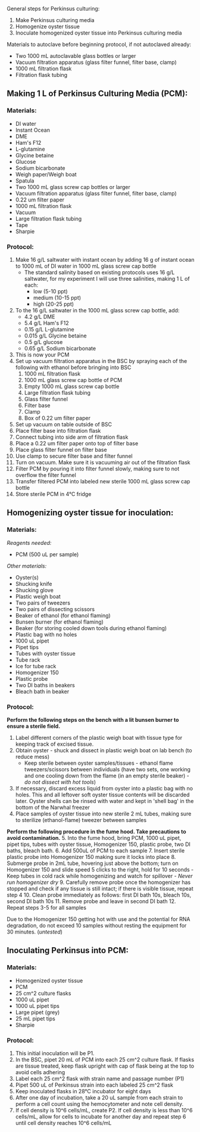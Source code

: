 General steps for Perkinsus culturing: 
1. Make Perkinsus culturing media
2. Homogenize oyster tissue
3. Inoculate homogenized oyster tissue into Perkinsus culturing media 

Materials to autoclave before beginning protocol, if not autoclaved already:
- Two 1000 mL autoclavable glass bottles or larger 
- Vacuum filtration apparatus (glass filter funnel, filter base, clamp)
- 1000 mL filtration flask 
- Filtration flask tubing

## Making 1 L of Perkinsus Culturing Media (PCM):

### Materials:
- DI water
- Instant Ocean 
- DME
- Ham's F12
- L-glutamine
- Glycine betaine
- Glucose
- Sodium bicarbonate
- Weigh paper/Weigh boat
- Spatula
- Two 1000 mL glass screw cap bottles or larger
- Vacuum filtration apparatus (glass filter funnel, filter base, clamp)
- 0.22 um filter paper
- 1000 mL filtration flask
- Vacuum
- Large filtration flask tubing
- Tape
- Sharpie

### Protocol:
1. Make 16 g/L saltwater with instant ocean by adding 16 g of instant ocean to 1000 mL of DI water in 1000 mL glass screw cap bottle 
	- The standard salinity based on existing protocols uses 16 g/L saltwater, for my experiment I will use three salinities, making 1 L of each:
		- low (5-10 ppt)
		- medium (10-15 ppt)
		- high (20-25 ppt)
2. To the 16 g/L saltwater in the 1000 mL glass screw cap bottle, add:
	- 4.2 g/L DME
	- 5.4 g/L Ham's F12
	- 0.15 g/L L-glutamine
	- 0.015 g/L Glycine betaine 
	- 0.5 g/L glucose
	- 0.65 g/L Sodium bicarbonate
3. This is now your PCM
4. Set up vacuum filtration apparatus in the BSC by spraying each of the following with ethanol before bringing into BSC
	1. 1000 mL filtration flask
	2. 1000 mL glass screw cap bottle of PCM
	3. Empty 1000 mL glass screw cap bottle 
	4. Large filtration flask tubing
	5. Glass filter funnel
	6. Filter base
	7. Clamp
	8. Box of 0.22 um filter paper
5. Set up vacuum on table outside of BSC
6. Place filter base into filtration flask 
7. Connect tubing into side arm of filtration flask 
8. Place a 0.22 um filter paper onto top of filter base
9. Place glass filter funnel on filter base
10. Use clamp to secure filter base and filter funnel
11. Turn on vacuum. Make sure it is vacuuming air out of the filtration flask
12. Filter PCM by pouring it into filter funnel slowly, making sure to not overflow the filter funnel
13. Transfer filtered PCM into labeled new sterile 1000 mL glass screw cap bottle
14. Store sterile PCM in 4°C fridge
## Homogenizing oyster tissue for inoculation:
### Materials: 
*Reagents needed:*
- PCM (500 uL per sample)

*Other materials:* 
- Oyster(s)
- Shucking knife
- Shucking glove 
- Plastic weigh boat 
- Two pairs of tweezers
- Two pairs of dissecting scissors 
- Beaker of ethanol (for ethanol flaming)
- Bunsen burner (for ethanol flaming)
- Beaker (for storing cooled down tools during ethanol flaming)
- Plastic bag with no holes 
- 1000 uL pipet
- Pipet tips
- Tubes with oyster tissue
- Tube rack 
- Ice for tube rack 
- Homogenizer 150
- Plastic probe
- Two DI baths in beakers
- Bleach bath in beaker 
### Protocol: 
**Perform the following steps on the bench with a lit bunsen burner to ensure a sterile field.**
1. Label different corners of the plastic weigh boat with tissue type for keeping track of excised tissue.
2. Obtain oyster - shuck and dissect in plastic weigh boat on lab bench (to reduce mess)
	- Keep sterile between oyster samples/tissues - ethanol flame tweezers/scissors between individuals (have two sets, one working and one cooling down from the flame (in an empty sterile beaker) - *do not dissect with hot tools*)
3. If necessary, discard excess liquid from oyster into a plastic bag with no holes. This and all leftover soft oyster tissue contents will be discarded later. Oyster shells can be rinsed with water and kept in 'shell bag' in the bottom of the Narwhal freezer
4. Place samples of oyster tissue into new sterile 2 mL tubes, making sure to sterilize (ethanol-flame) tweezer between samples

**Perform the following procedure in the fume hood. Take precautions to avoid contamination.**
5. Into the fume hood, bring PCM, 1000 uL pipet, pipet tips, tubes with oyster tissue, Homogenizer 150, plastic probe, two DI baths, bleach bath. 
6. Add 500uL of PCM to each sample
7. Insert sterile plastic probe into Homogenizer 150 making sure it locks into place
8. Submerge probe in 2mL tube, hovering just above the bottom; turn on Homogenizer 150 and slide speed 5 clicks to the right, hold for 10 seconds
    - Keep tubes in cold rack while homogenizing and watch for spillover
    - _Never run homogenizer dry_
9. Carefully remove probe once the homogenizer has stopped and check if any tissue is still intact; if there is visible tissue, repeat step 4
10. Clean probe immediately as follows: first DI bath 10s, bleach 10s, second DI bath 10s
11. Remove probe and leave in second DI bath
12. Repeat steps 3-5 for all samples

Due to the Homogenizer 150 getting hot with use and the potential for RNA degradation, do not exceed 10 samples without resting the equipment for 30 minutes. (_untested_)


## Inoculating Perkinsus into PCM:

### Materials:
- Homogenized oyster tissue
- PCM
- 25 cm^2 culture flasks 
- 1000 uL pipet
- 1000 uL pipet tips 
- Large pipet (grey)
- 25 mL pipet tips
- Sharpie

### Protocol:

1. This initial inoculation will be P1. 
2. In the BSC, pipet 20 mL of PCM into each 25 cm^2 culture flask. If flasks are tissue treated, keep flask upright with cap of flask being at the top to avoid cells adhering
3. Label each 25 cm^2 flask with strain name and passage number (P1)
4. Pipet 500 uL of Perkinsus strain into each labeled 25 cm^2 flask
5. Keep inoculated flasks in 28°C incubator for eight days 
6. After one day of incubation, take a 20 uL sample from each strain to perform a cell count using the hemocytometer and note cell density. 
7. If cell density is 10^6 cells/mL, create P2. If cell density is less than 10^6 cells/mL, allow for cells to incubate for another day and repeat step 6 until cell density reaches 10^6 cells/mL




